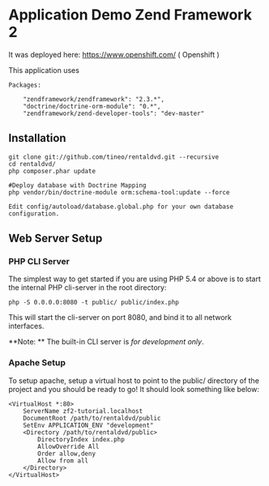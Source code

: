 Application Demo Zend Framework 2
=======================

It was deployed here: https://www.openshift.com/ ( Openshift )


This application uses

    Packages:

        "zendframework/zendframework": "2.3.*",
        "doctrine/doctrine-orm-module": "0.*",
        "zendframework/zend-developer-tools": "dev-master"

Installation
------------

    git clone git://github.com/tineo/rentaldvd.git --recursive
    cd rentaldvd/
    php composer.phar update

    #Deploy database with Doctrine Mapping
    php vendor/bin/doctrine-module orm:schema-tool:update --force

    Edit config/autoload/database.global.php for your own database configuration.



Web Server Setup
----------------

### PHP CLI Server

The simplest way to get started if you are using PHP 5.4 or above is to start the internal PHP cli-server in the root directory:

    php -S 0.0.0.0:8080 -t public/ public/index.php

This will start the cli-server on port 8080, and bind it to all network
interfaces.

**Note: ** The built-in CLI server is *for development only*.

### Apache Setup

To setup apache, setup a virtual host to point to the public/ directory of the
project and you should be ready to go! It should look something like below:

    <VirtualHost *:80>
        ServerName zf2-tutorial.localhost
        DocumentRoot /path/to/rentaldvd/public
        SetEnv APPLICATION_ENV "development"
        <Directory /path/to/rentaldvd/public>
            DirectoryIndex index.php
            AllowOverride All
            Order allow,deny
            Allow from all
        </Directory>
    </VirtualHost>
